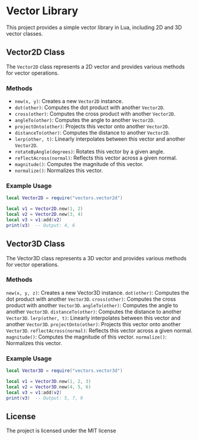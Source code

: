 # Vector Library

This project provides a simple vector library in Lua, including 2D and 3D vector classes.

## Vector2D Class

The `Vector2D` class represents a 2D vector and provides various methods for vector operations.

### Methods

- `new(x, y)`: Creates a new `Vector2D` instance.
- `dot(other)`: Computes the dot product with another `Vector2D`.
- `cross(other)`: Computes the cross product with another `Vector2D`.
- `angleTo(other)`: Computes the angle to another `Vector2D`.
- `projectOnto(other)`: Projects this vector onto another `Vector2D`.
- `distanceTo(other)`: Computes the distance to another `Vector2D`.
- `lerp(other, t)`: Linearly interpolates between this vector and another `Vector2D`.
- `rotateByAngle(degrees)`: Rotates this vector by a given angle.
- `reflectAcross(normal)`: Reflects this vector across a given normal.
- `magnitude()`: Computes the magnitude of this vector.
- `normalize()`: Normalizes this vector.

### Example Usage

```lua
local Vector2D = require("vectors.vector2d")

local v1 = Vector2D.new(1, 2)
local v2 = Vector2D.new(3, 4)
local v3 = v1:add(v2)
print(v3)  -- Output: 4, 6
```

## Vector3D Class
The Vector3D class represents a 3D vector and provides various methods for vector operations.

### Methods
`new(x, y, z)`: Creates a new Vector3D instance.
`dot(other)`: Computes the dot product with another `Vector3D`.
`cross(other)`: Computes the cross product with another `Vector3D`.
`angleTo(other)`: Computes the angle to another `Vector3D`.
`distanceTo(other)`: Computes the distance to another `Vector3D`.
`lerp(other, t)`: Linearly interpolates between this vector and another `Vector3D`.
`projectOnto(other)`: Projects this vector onto another `Vector3D`.
`reflectAcross(normal)`: Reflects this vector across a given normal.
`magnitude()`: Computes the magnitude of this vector.
`normalize()`: Normalizes this vector.

### Example Usage

```lua
local Vector3D = require("vectors.vector3d")

local v1 = Vector3D.new(1, 2, 3)
local v2 = Vector3D.new(4, 5, 6)
local v3 = v1:add(v2)
print(v3)  -- Output: 5, 7, 9
```

## License

The project is licensed under the MIT license